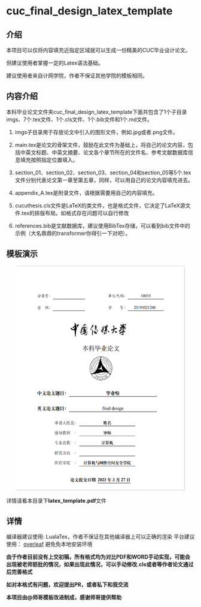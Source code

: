 # cuc_final_design_latex_template

## 介绍

本项目可以仅将内容填充近指定区域就可以生成一份精美的CUC毕业设计论文。

但建议使用者掌握一定的Latex语法基础。

建议使用者来自计网学院，作者不保证其他学院的模板相同。

 ## 内容介绍
 本科毕业论文文件夹cuc_final_design_latex_template下面共包含了1个子目录imgs、7个.tex文件、1个.cls文件、1个.bib文件和1个.md文件。

1. imgs子目录用于存放论文中引入的图形文件，例如.jpg或者.png文件。

2. main.tex是论文的骨架文件，鼓励在此文件为基础上，将自己的论文内容，包括中英文标题、中英文摘要、论文各个章节所在的文件名、参考文献数据库信息填充按照指定位置填入。
         
3. section_01、section_02、section_03、section_04和section_05等5个.tex文件分别代表论文第一章至第五章，同样，可以用自己的论文内容填充进去。
         
4. appendix_A.tex是附录文件，请根据需要用自己的内容填充。
 
5. cucuthesis.cls文件是LaTeX的类文件，也是格式文件，它决定了LaTeX源文件.tex的排版布局。如格式存在问题可以自行修改 

6. references.bib是文献数据库，建议使用BibTex存储，可以看到bib文件中的示例（大名鼎鼎的transformer你得引一下对吧）。


## 模板演示
<center>
<img width = '450' height ='600' src ="imgs/coverpage.png"/>
</center>

详情请看本目录下**latex_template.pdf**文件

## 详情

编译器建议使用: LualaTex，作者不保证在其他编译器上可以正确的渲染
平台建议使用： [overleaf](https://www.overleaf.com/) 避免免本地安装环境

**由于作者目前没有上交初稿，所有格式均为对比PDF和WORD手动实现，可能会出现被老师怒批的情况，如果出现此情况，可以手动修改.cls或者等作者论文通过后完善格式**

**如对本格式有问题，欢迎提出PR，或者私下和我交流**


**本项目由@师哥模板改进制成，感谢师哥提供帮助**


